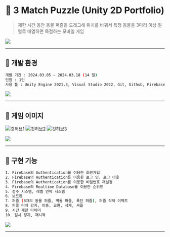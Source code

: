 # :crystal_ball: 3 Match Puzzle (Unity 2D Portfolio)
>제한 시간 동안 동물 퍼즐을 드래그해 위치를 바꿔서 특정 동물을 3마리 이상 일렬로 배열하면 득점하는 모바일 게임

![](../header.png)

---
## :crystal_ball: 개발 환경

```sh
개발 기간 : 2024.03.05 ~ 2024.03.18 (14 일)
인원 : 1인
사용 툴 : Unity Engine 2021.3, Visual Studio 2022, Git, Github, Firebase
```
![](../header.png)

---
## :crystal_ball: 게임 이미지

![깃허브1](https://github.com/s00213/Unity3D_ValiantOfKnight/assets/130741297/f6184873-d84c-4ae4-b062-efc8a17932a2)
![깃허브2](https://github.com/s00213/Unity3D_ValiantOfKnight/assets/130741297/ebfd6bb5-ae4f-4d3e-a5b9-547003227456)
![깃허브3](https://github.com/s00213/Unity3D_ValiantOfKnight/assets/130741297/e10c4139-c6cf-41ef-98a8-d5d1952a0c77)

![](../header.png)

---
## :crystal_ball: 구현 기능

```sh
1. Firebase의 Authentication를 이용한 회원가입
2. Firebase의 Authentication를 이용한 로그 인, 로그 아웃
3. Firebase의 Authentication를 이용한 비밀번호 재설정
4. Firebase의 Realtime Database를 이용한 순위표
5. 점수 시스템, 레벨 언락 시스템
6. 보드판
7. 퍼즐 (8개의 동물 퍼즐, 벽돌 퍼즐, 폭탄 퍼즐), 퍼즐 삭제 이펙트
8. 퍼즐 터치 감지, 이동, 교환, 삭제, 셔플
9. 시간 제한 타이머
10. 일시 정지, 재시작
```

![](../header.png)

---
